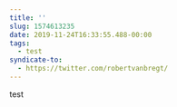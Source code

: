 ```yaml
---
title: ''
slug: 1574613235
date: 2019-11-24T16:33:55.488-00:00
tags:
  - test
syndicate-to:
  - https://twitter.com/robertvanbregt/
---
```

test